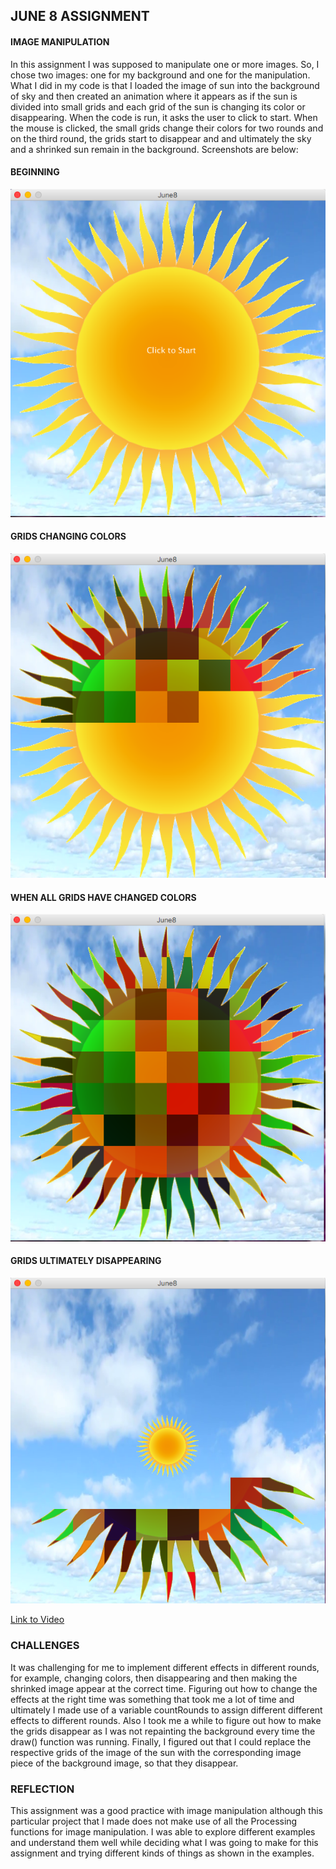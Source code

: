 ## JUNE 8 ASSIGNMENT
#### IMAGE MANIPULATION

In this assignment I was supposed to manipulate one or more images. So, I chose two images: one for my background and one for the manipulation. What I did in my code is that I loaded the image of sun into the background of sky and then created an animation where it appears as if the sun is divided into small grids and each grid of the sun is changing its color or disappearing. When the code is run, it asks the user to click to start. When the mouse is clicked, the small grids change their colors for two rounds and on the third round, the grids start to disappear and and ultimately the sky and a shrinked sun remain in the background. Screenshots are below:

#### BEGINNING

![](SSJune8_1.png)

#### GRIDS CHANGING COLORS

![](SSJune8_2.png)

#### WHEN ALL GRIDS HAVE CHANGED COLORS

![](SSJune8_3.png)

#### GRIDS ULTIMATELY DISAPPEARING

![](SSJune8_4.png)

[Link to Video](https://github.com/ym1929/Introduction-to-Interactive-Media/blob/master/June_8_image_manipulation/Video.mov)

### CHALLENGES

It was challenging for me to implement different effects in different rounds, for example, changing colors, then disappearing and then making the shrinked image appear at the correct time. Figuring out how to change the effects at the right time was something that took me a lot of time and ultimately I made use of a variable countRounds to assign different different effects to different rounds. Also I took me a while to figure out how to make the grids disappear as I was not repainting the background every time the draw() function was running. Finally, I figured out that I could replace the respective grids of the image of the sun with the corresponding image piece of the background image, so that they disappear.

### REFLECTION

This assignment was a good practice with image manipulation although this particular project that I made does not make use of all the Processing functions for image manipulation. I was able to explore different examples and understand them well while deciding what I was going to make for this assignment and trying different kinds of things as shown in the examples.

